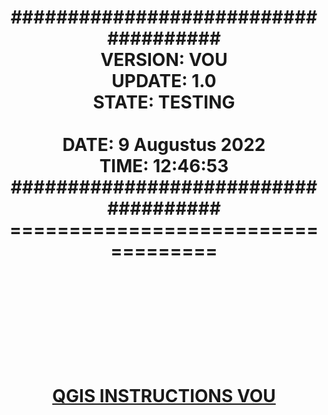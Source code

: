 <h1 align="center">
           <b>#####################################</b><br>
           <b>VERSION: VOU</b><br> 
           <b>UPDATE: 1.0</b><br> 
           <b>STATE: TESTING</b><br><br>
           <b>DATE: 9 Augustus 2022</b><br>
           <b>TIME: 12:46:53</b><br>
           <b>#####################################</b><br>  
           <b>===================================</b><br><br><br><br><br><br>

[QGIS INSTRUCTIONS VOU](https://github.com/onthelink-nl/scripts/blob/master/VOU/qgis/VOU/Tutorials/INSTRUCTIONS/QGIS%20Instructions.pdf "PDF")<br><br>